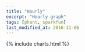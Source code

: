 ```yaml
---
title: "Hourly"
excerpt: "Hourly graph"
tags: [phant, sparkfun]
last_modified_at: 2016-11-06
---
```


{% include charts.html %}

<script>
google.charts.setOnLoadCallback(drawChart_Hourly);
</script>


<div id="chart-hourly" style="width: 100%;"></div>

